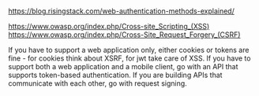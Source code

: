 #


##

https://blog.risingstack.com/web-authentication-methods-explained/

https://www.owasp.org/index.php/Cross-site_Scripting_(XSS)
https://www.owasp.org/index.php/Cross-Site_Request_Forgery_(CSRF)


If you have to support a web application only, either cookies or tokens are fine - for cookies think about XSRF, for jwt take care of XSS.
If you have to support both a web application and a mobile client, go with an API that supports token-based authentication.
If you are building APIs that communicate with each other, go with request signing.


##

